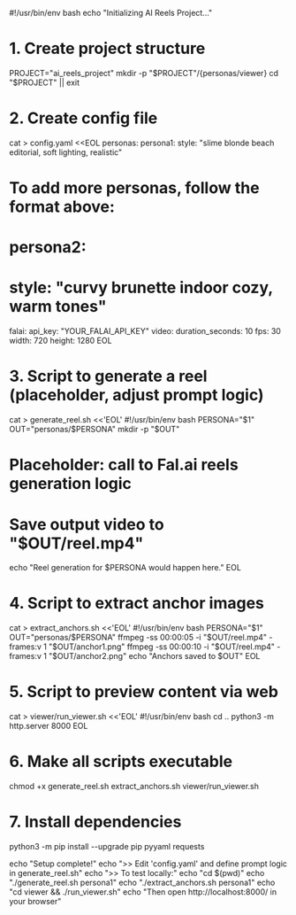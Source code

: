 #!/usr/bin/env bash
echo "Initializing AI Reels Project..."

# 1. Create project structure
PROJECT="ai_reels_project"
mkdir -p "$PROJECT"/{personas/viewer}
cd "$PROJECT" || exit

# 2. Create config file
cat > config.yaml <<EOL
personas:
  persona1:
    style: "slime blonde beach editorial, soft lighting, realistic"
  # To add more personas, follow the format above:
  # persona2:
  #   style: "curvy brunette indoor cozy, warm tones"
falai:
  api_key: "YOUR_FALAI_API_KEY"
video:
  duration_seconds: 10
  fps: 30
  width: 720
  height: 1280
EOL

# 3. Script to generate a reel (placeholder, adjust prompt logic)
cat > generate_reel.sh <<'EOL'
#!/usr/bin/env bash
PERSONA="$1"
OUT="personas/$PERSONA"
mkdir -p "$OUT"
# Placeholder: call to Fal.ai reels generation logic
# Save output video to "$OUT/reel.mp4"
echo "Reel generation for $PERSONA would happen here."
EOL

# 4. Script to extract anchor images
cat > extract_anchors.sh <<'EOL'
#!/usr/bin/env bash
PERSONA="$1"
OUT="personas/$PERSONA"
ffmpeg -ss 00:00:05 -i "$OUT/reel.mp4" -frames:v 1 "$OUT/anchor1.png"
ffmpeg -ss 00:00:10 -i "$OUT/reel.mp4" -frames:v 1 "$OUT/anchor2.png"
echo "Anchors saved to $OUT"
EOL

# 5. Script to preview content via web
cat > viewer/run_viewer.sh <<'EOL'
#!/usr/bin/env bash
cd ..
python3 -m http.server 8000
EOL

# 6. Make all scripts executable
chmod +x generate_reel.sh extract_anchors.sh viewer/run_viewer.sh

# 7. Install dependencies
python3 -m pip install --upgrade pip pyyaml requests

echo "Setup complete!"
echo ">> Edit 'config.yaml' and define prompt logic in generate_reel.sh"
echo ">> To test locally:"
echo "cd $(pwd)"
echo "./generate_reel.sh persona1"
echo "./extract_anchors.sh persona1"
echo "cd viewer && ./run_viewer.sh"
echo "Then open http://localhost:8000/ in your browser"
